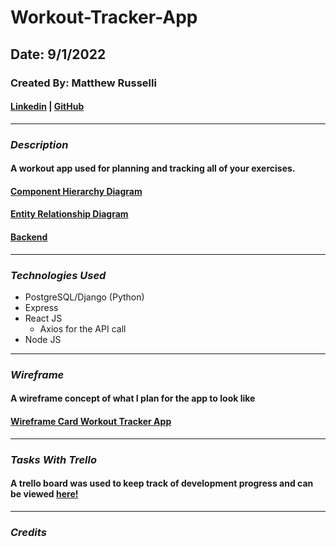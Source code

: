 # Workout-Tracker-App

## Date: 9/1/2022

### Created By: Matthew Russelli

#### [Linkedin](https://www.linkedin.com/in/matthewrusselli/) | [GitHub](https://github.com/MattRusselli)

---

### **_Description_**

#### A workout app used for planning and tracking all of your exercises. 

#### [Component Hierarchy Diagram]()

#### [Entity Relationship Diagram](https://i.imgur.com/TluSKRk.png)

#### [Backend](https://github.com/MattRusselli/Workout-Tracker-App-Backend-Sequelize)

---

### **_Technologies Used_**

- PostgreSQL/Django (Python)
- Express
- React JS
  - Axios for the API call
- Node JS

---

### **_Wireframe_**

#### A wireframe concept of what I plan for the app to look like

#### [Wireframe Card Workout Tracker App]()

---

### **_Tasks With Trello_**

#### A trello board was used to keep track of development progress and can be viewed [here!](https://trello.com/b/rELp3eoV/workout-tracker-app)

---

### **_Credits_**